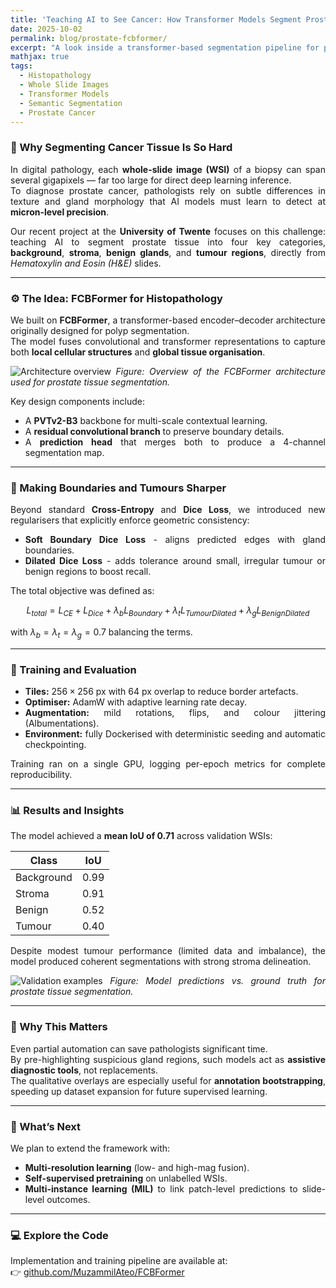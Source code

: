 ```yaml
---
title: 'Teaching AI to See Cancer: How Transformer Models Segment Prostate Tissue in Whole-Slide Images'
date: 2025-10-02
permalink: blog/prostate-fcbformer/
excerpt: "A look inside a transformer-based segmentation pipeline for prostate cancer detection from histopathology slides, balancing precision, interpretability, and reproducibility."
mathjax: true
tags:
  - Histopathology
  - Whole Slide Images
  - Transformer Models
  - Semantic Segmentation
  - Prostate Cancer
---
```


<div style="text-align:justify; text-justify:inter-word;" markdown="1">

### 🧩 Why Segmenting Cancer Tissue Is So Hard

In digital pathology, each **whole-slide image (WSI)** of a biopsy can span several gigapixels — far too large for direct deep learning inference.  
To diagnose prostate cancer, pathologists rely on subtle differences in texture and gland morphology that AI models must learn to detect at **micron-level precision**.

Our recent project at the **University of Twente** focuses on this challenge: teaching AI to segment prostate tissue into four key categories, **background**, **stroma**, **benign glands**, and **tumour regions**, directly from *Hematoxylin and Eosin (H&E)* slides.

---

### ⚙️ The Idea: FCBFormer for Histopathology

We built on **FCBFormer**, a transformer-based encoder–decoder architecture originally designed for polyp segmentation.  
The model fuses convolutional and transformer representations to capture both **local cellular structures** and **global tissue organisation**.

![Architecture overview](/images/blogs/fcbformer_prostate_overview.png)
*Figure: Overview of the FCBFormer architecture used for prostate tissue segmentation.*

Key design components include:
- A **PVTv2-B3** backbone for multi-scale contextual learning.  
- A **residual convolutional branch** to preserve boundary details.  
- A **prediction head** that merges both to produce a 4-channel segmentation map.

---

### 🧮 Making Boundaries and Tumours Sharper

Beyond standard **Cross-Entropy** and **Dice Loss**, we introduced new regularisers that explicitly enforce geometric consistency:

- **Soft Boundary Dice Loss** - aligns predicted edges with gland boundaries.  
- **Dilated Dice Loss** - adds tolerance around small, irregular tumour or benign regions to boost recall.

The total objective was defined as:

$$
L_{total} = L_{CE} + L_{Dice} + \lambda_b L_{Boundary} + \lambda_t L_{TumourDilated} + \lambda_g L_{BenignDilated}
$$

with $\lambda_b = \lambda_t = \lambda_g = 0.7$ balancing the terms.

---

### 🧠 Training and Evaluation

- **Tiles:** $256 \times 256$ px with 64 px overlap to reduce border artefacts.  
- **Optimiser:** AdamW with adaptive learning rate decay.  
- **Augmentation:** mild rotations, flips, and colour jittering (Albumentations).  
- **Environment:** fully Dockerised with deterministic seeding and automatic checkpointing.

Training ran on a single GPU, logging per-epoch metrics for complete reproducibility.

---

### 📊 Results and Insights

The model achieved a **mean IoU of 0.71** across validation WSIs:

| Class | IoU |
|--------|-----|
| Background | 0.99 |
| Stroma | 0.91 |
| Benign | 0.52 |
| Tumour | 0.40 |

Despite modest tumour performance (limited data and imbalance), the model produced coherent segmentations with strong stroma delineation.

![Validation examples](/images/blogs/fcbformer_prostate_results.png)
*Figure: Model predictions vs. ground truth for prostate tissue segmentation.*

---


### 🧫 Why This Matters

Even partial automation can save pathologists significant time.  
By pre-highlighting suspicious gland regions, such models act as **assistive diagnostic tools**, not replacements.  
The qualitative overlays are especially useful for **annotation bootstrapping**,  speeding up dataset expansion for future supervised learning.

---

### 🚀 What’s Next

We plan to extend the framework with:
- **Multi-resolution learning** (low- and high-mag fusion).  
- **Self-supervised pretraining** on unlabelled WSIs.  
- **Multi-instance learning (MIL)** to link patch-level predictions to slide-level outcomes.

---

### 💻 Explore the Code

Implementation and training pipeline are available at:  
👉 [github.com/MuzammilAteo/FCBFormer](https://github.com/MUZAMMILATEO/HighRes-Histopathology-Semantic-Segmentation)

</div>




</div>

<!-- Load MathJax for rendering inline and display math -->
<script>
  window.MathJax = {
    tex: {
      inlineMath: [['$', '$'], ['\\(', '\\)']],
      displayMath: [['$$', '$$'], ['\\[', '\\]']]
    },
    svg: { fontCache: 'global' }
  };
</script>
<script async id="MathJax-script" src="https://cdn.jsdelivr.net/npm/mathjax@3/es5/tex-svg.js"></script>

